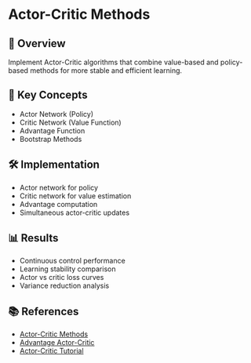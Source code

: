 # Actor-Critic Methods

## 📌 Overview
Implement Actor-Critic algorithms that combine value-based and policy-based methods for more stable and efficient learning.

## 🧠 Key Concepts
- Actor Network (Policy)
- Critic Network (Value Function)
- Advantage Function
- Bootstrap Methods

## 🛠️ Implementation
- Actor network for policy
- Critic network for value estimation
- Advantage computation
- Simultaneous actor-critic updates

## 📊 Results
- Continuous control performance
- Learning stability comparison
- Actor vs critic loss curves
- Variance reduction analysis

## 📚 References
- [Actor-Critic Methods](https://papers.nips.cc/paper/1786-actor-critic-algorithms.pdf)
- [Advantage Actor-Critic](https://arxiv.org/abs/1602.01783)
- [Actor-Critic Tutorial](https://towardsdatascience.com/understanding-actor-critic-methods-931b97b6df3f) 